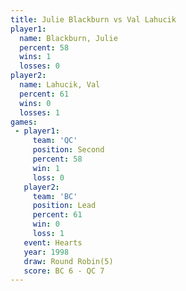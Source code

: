 ```yaml
---
title: Julie Blackburn vs Val Lahucik
player1:                
  name: Blackburn, Julie
  percent: 58           
  wins: 1               
  losses: 0             
player2:                
  name: Lahucik, Val    
  percent: 61           
  wins: 0               
  losses: 1             
games:
 - player1:          
     team: 'QC'      
     position: Second
     percent: 58     
     win: 1          
     loss: 0         
   player2:        
     team: 'BC'    
     position: Lead
     percent: 61   
     win: 0        
     loss: 1       
   event: Hearts       
   year: 1998          
   draw: Round Robin(5)
   score: BC 6 - QC 7  
---
```

